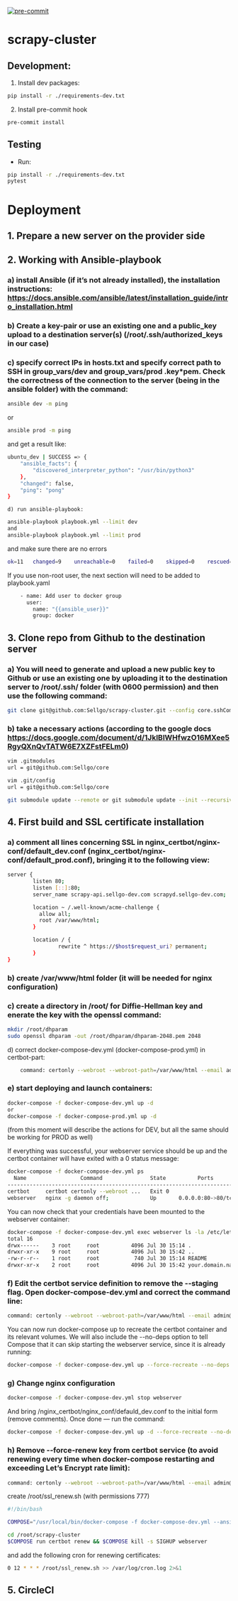 [![pre-commit](https://img.shields.io/badge/pre--commit-enabled-brightgreen?logo=pre-commit&logoColor=white)](https://github.com/pre-commit/pre-commit)
# scrapy-cluster
## Development:
1. Install dev packages:
```bash
pip install -r ./requirements-dev.txt
```
2. Install pre-commit hook
```bash
pre-commit install
```
## Testing
- Run:
```bash
pip install -r ./requirements-dev.txt
pytest
```



# Deployment

## 1. Prepare a new server on the provider side


## 2. Working with Ansible-playbook

### a) install Ansible (if it’s not already installed), the installation instructions: https://docs.ansible.com/ansible/latest/installation_guide/intro_installation.html

### b) Create a key-pair or use an existing one and a public_key upload to a destination server(s) (/root/.ssh/authorized_keys in our case)

### c) specify correct IPs in hosts.txt and specify correct path to SSH in group_vars/dev and group_vars/prod .key*pem. Check the correctness of the connection to the server (being in the ansible folder) with the command:
```bash
ansible dev -m ping
```
or
```bash
ansible prod -m ping
```
and get a result like:
```bash
ubuntu_dev | SUCCESS => {
    "ansible_facts": {
        "discovered_interpreter_python": "/usr/bin/python3"
    },
    "changed": false,
    "ping": "pong"
}
```
	d) run ansible-playbook:
```bash
ansible-playbook playbook.yml --limit dev
and
ansible-playbook playbook.yml --limit prod
```
and make sure there are no errors
```bash
ok=11   changed=9    unreachable=0    failed=0    skipped=0    rescued=0 ignored=0
```

If you use non-root user, the next section will need to be added to playbook.yaml
```bash
    - name: Add user to docker group
      user:
        name: "{{ansible_user}}"
        group: docker
```


## 3. Clone repo from Github to the destination server

### a) You will need to generate and upload a new public key to Github or use an existing one by uploading it to the destination server to /root/.ssh/ folder (with 0600 permission) and then use the following command:
```bash
git clone git@github.com:Sellgo/scrapy-cluster.git --config core.sshCommand="ssh -i ~/location/to/private_ssh_key"
```

### b) take a necessary actions (according to the google docs https://docs.google.com/document/d/1JklBlWHfwzO16MXee5RgyQXnQvTATW6E7XZFstFELm0)
```bash
vim .gitmodules
url = git@github.com:Sellgo/core

vim .git/config
url = git@github.com:Sellgo/core

git submodule update --remote or git submodule update --init --recursive
```

## 4. First build and SSL certificate installation

### a) comment all lines concerning SSL in nginx_certbot/nginx-conf/default_dev.conf (nginx_certbot/nginx-conf/default_prod.conf), bringing it to the following  view:
```bash
server {
        listen 80;
        listen [::]:80;
        server_name scrapy-api.sellgo-dev.com scrapyd.sellgo-dev.com;

        location ~ /.well-known/acme-challenge {
          allow all;
          root /var/www/html;
        }

        location / {
                rewrite ^ https://$host$request_uri? permanent;
        }
}
```

### b) create /var/www/html folder (it will be needed for nginx configuration)

### c) create a directory in /root/ for Diffie-Hellman key and enerate the key with the openssl command:
```bash
mkdir /root/dhparam
sudo openssl dhparam -out /root/dhparam/dhparam-2048.pem 2048
```
	
d) correct docker-compose-dev.yml (docker-compose-prod.yml) in certbot-part:
```bash
    command: certonly --webroot --webroot-path=/var/www/html --email admin@sellgo-dev.com --agree-tos --staging --no-eff-email -d scrapy-api.sellgo-dev.com -d scrapyd.sellgo-dev.com
```
### e) start deploying and launch containers:
```bash
docker-compose -f docker-compose-dev.yml up -d
or
docker-compose -f docker-compose-prod.yml up -d
```
(from this moment will describe the actions for DEV, but all the same should be working for PROD as well)

If everything was successful, your webserver service should be up and the certbot container will have exited with a 0 status message:
```bash
docker-compose -f docker-compose-dev.yml ps
  Name                 Command               State          Ports
------------------------------------------------------------------------
certbot     certbot certonly --webroot ...   Exit 0
webserver   nginx -g daemon off;             Up       0.0.0.0:80->80/tcp
```

You can now check that your credentials have been mounted to the webserver container:
```bash
docker-compose -f docker-compose-dev.yml exec webserver ls -la /etc/letsencrypt/live
total 16
drwx------    3 root     root          4096 Jul 30 15:14 .
drwxr-xr-x    9 root     root          4096 Jul 30 15:42 ..
-rw-r--r--    1 root     root           740 Jul 30 15:14 README
drwxr-xr-x    2 root     root          4096 Jul 30 15:42 your.domain.name
```

### f) Edit the certbot service definition to remove the --staging flag. Open docker-compose-dev.yml and correct the command line:
```bash
command: certonly --webroot --webroot-path=/var/www/html --email admin@sellgo-dev.com --agree-tos --force-renew --no-eff-email d scrapy-api.sellgo-dev.com -d scrapyd.sellgo-dev.com
```

You can now run docker-compose up to recreate the certbot container and its relevant volumes. We will also include the --no-deps option to tell Compose that it can skip starting the webserver service, since it is already running:
```bash
docker-compose -f docker-compose-dev.yml up --force-recreate --no-deps certbot
```

### g) Change nginx configuration
```bash
docker-compose -f docker-compose-dev.yml stop webserver
```
And bring /nginx_certbot/nginx_conf/defauld_dev.conf to the initial form (remove comments).
Once done — run the command:
```bash
docker-compose -f docker-compose-dev.yml up -d --force-recreate --no-deps webserver
```

### h) Remove --force-renew key from certbot service (to avoid renewing every time when docker-compose restarting and exceeding Let’s Encrypt rate limit):
```bash
command: certonly --webroot --webroot-path=/var/www/html --email admin@sellgo-dev.com --agree-tos --no-eff-email d scrapy-api.sellgo-dev.com -d scrapyd.sellgo-dev.com
```

create /root/ssl_renew.sh (with permissions 777)
```bash
#!/bin/bash

COMPOSE="/usr/local/bin/docker-compose -f docker-compose-dev.yml --ansi never"

cd /root/scrapy-cluster
$COMPOSE run certbot renew && $COMPOSE kill -s SIGHUP webserver
```

and add the following cron for renewing certificates:
```bash
0 12 * * * /root/ssl_renew.sh >> /var/log/cron.log 2>&1
```


## 5. CircleCI

